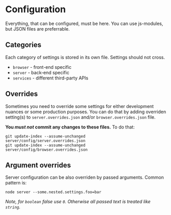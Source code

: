 # Configuration
Everything, that can be configured, must be here. You can use js-modules, but JSON files are preferrable.

## Categories
Each category of settings is stored in its own file. Settings should not cross.
* `browser` - front-end specific
* `server` - back-end specific
* `services` - different third-party APIs

## Overrides
Sometimes you need to override some settings for either development nuances or some production purposes. You can do that by adding overriden setting(s) to `server.overrides.json` and/or `browser.overrides.json` file.

**You _must not_ commit any changes to these files.** To do that:
```
git update-index --assume-unchanged server/config/server.overrides.json
git update-index --assume-unchanged server/config/browser.overrides.json
```

## Argument overrides
Server configuration can be also overriden by passed arguments. Common pattern is:
```
node server --some.nested.settings.foo=bar
```
_Note, for `boolean` false use `0`. Otherwise all passed text is treated like `string`._
